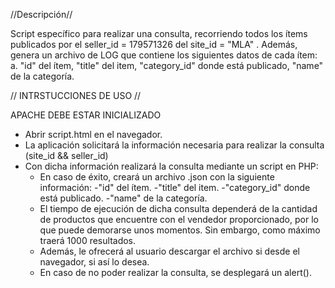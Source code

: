 //Descripción//

Script específico para realizar una consulta, recorriendo todos los ítems publicados por el seller_id = 179571326 del site_id = "MLA" . Además, genera un archivo de LOG que contiene los siguientes datos de cada ítem: a. "id" del ítem, "title" del item, "category_id" donde está publicado, "name" de la categoría.


// INTRSTUCCIONES DE USO //

APACHE DEBE ESTAR INICIALIZADO

- Abrir script.html en el navegador.
- La aplicación solicitará la información necesaria para realizar la consulta (site_id && seller_id)
- Con dicha información realizará la consulta mediante un script en PHP:
	- En caso de éxito, creará un archivo .json con la siguiente información:
		-"id" del ítem.
		-"title" del item.
		-"category_id" donde está publicado.
		-"name" de la categoría.
	- El tiempo de ejecución de dicha consulta dependerá de la cantidad de productos que encuentre con el vendedor proporcionado, por lo que puede demorarse unos momentos. Sin embargo, como máximo traerá 1000 resultados.
	- Además, le ofrecerá al usuario descargar el archivo si desde el navegador, si así lo desea.
	- En caso de no poder realizar la consulta, se desplegará un alert().
